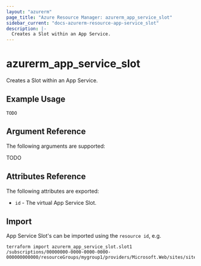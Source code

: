```yaml
---
layout: "azurerm"
page_title: "Azure Resource Manager: azurerm_app_service_slot"
sidebar_current: "docs-azurerm-resource-app-service_slot"
description: |-
  Creates a Slot within an App Service.
---
```


# azurerm\_app\_service\_slot

Creates a Slot within an App Service.

## Example Usage

```
TODO
```

## Argument Reference

The following arguments are supported:

TODO

## Attributes Reference

The following attributes are exported:

* `id` - The virtual App Service Slot.


## Import

App Service Slot's can be imported using the `resource id`, e.g.

```
terraform import azurerm_app_service_slot.slot1
/subscriptions/00000000-0000-0000-0000-000000000000/resourceGroups/mygroup1/providers/Microsoft.Web/sites/site1/slots/slot1
```
